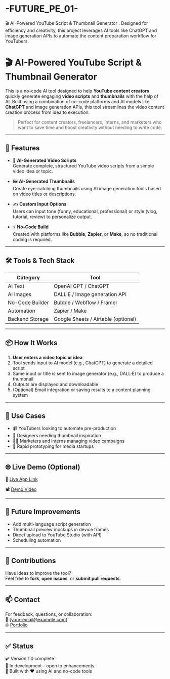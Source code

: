 # -FUTURE_PE_01-
🎬 AI-Powered YouTube Script &amp; Thumbnail Generator . Designed for efficiency and creativity, this project leverages AI tools like ChatGPT and image generation APIs to automate the content preparation workflow for YouTubers.
# 🎬 AI-Powered YouTube Script & Thumbnail Generator

This is a no-code AI tool designed to help **YouTube content creators** quickly generate engaging **video scripts** and **thumbnails** with the help of AI. Built using a combination of no-code platforms and AI models like **ChatGPT** and image generation APIs, this tool streamlines the video content creation process from idea to execution.

> Perfect for content creators, freelancers, interns, and marketers who want to save time and boost creativity without needing to write code.

---

## 🚀 Features

- 🧠 **AI-Generated Video Scripts**  
  Generate complete, structured YouTube video scripts from a simple video idea or topic.

- 🖼️ **AI-Generated Thumbnails**  
  Create eye-catching thumbnails using AI image generation tools based on video titles or descriptions.

- ✍️ **Custom Input Options**  
  Users can input tone (funny, educational, professional) or style (vlog, tutorial, review) to personalize output.

- ⚡ **No-Code Build**  
  Created with platforms like **Bubble**, **Zapier**, or **Make**, so no traditional coding is required.

---

## 🛠️ Tools & Tech Stack

| Category | Tool |
|----------|------|
| AI Text | OpenAI GPT / ChatGPT |
| AI Images | DALL·E / Image generation API |
| No-Code Builder | Bubble / Webflow / Framer |
| Automation | Zapier / Make |
| Backend Storage | Google Sheets / Airtable (optional) |

---

## 📦 How It Works

1. **User enters a video topic or idea**
2. Tool sends input to AI model (e.g., ChatGPT) to generate a detailed script
3. Same input or title is sent to image generator (e.g., DALL·E) to produce a thumbnail
4. Outputs are displayed and downloadable
5. (Optional) Email integration or saving results to a content planning system

---

## 📎 Use Cases

- 📹 YouTubers looking to automate pre-production
- 🎨 Designers needing thumbnail inspiration
- 🧑‍💼 Marketers and interns managing video campaigns
- 🚀 Rapid prototyping for media startups

---

## 🌐 Live Demo (Optional)

🔗 [Live App Link](#)

📽️ [Demo Video](#)

---

## 🧩 Future Improvements

- Add multi-language script generation
- Thumbnail preview mockups in device frames
- Direct upload to YouTube Studio (with API)
- Scheduling automation

---

## 🤝 Contributions

Have ideas to improve the tool?  
Feel free to **fork**, **open issues**, or **submit pull requests**.

---

## 📫 Contact

For feedback, questions, or collaboration:  
📧 [your-email@example.com]  
🌐 [Portfolio](https://lovables-wish-builder.lovable.app)

---

## ✅ Status

✔️ Version 1.0 complete  
🚧 In development – open to enhancements  
📌 Built with ❤️ using AI and no-code tools
